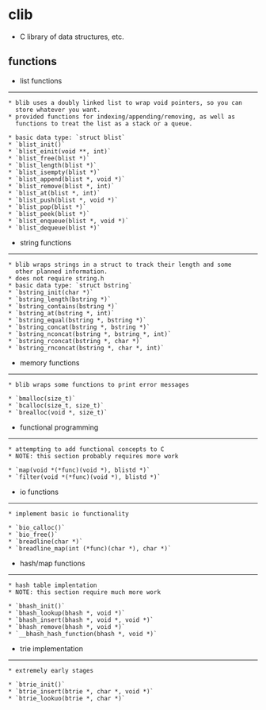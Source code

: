 
clib
====

* C library of data structures, etc.

functions
---------
* list functions
----------------

    * blib uses a doubly linked list to wrap void pointers, so you can
      store whatever you want.
    * provided functions for indexing/appending/removing, as well as
      functions to treat the list as a stack or a queue.

    * basic data type: `struct blist`
    * `blist_init()`
    * `blist_einit(void **, int)`
    * `blist_free(blist *)`
    * `blist_length(blist *)`
    * `blist_isempty(blist *)`
    * `blist_append(blist *, void *)`
    * `blist_remove(blist *, int)`
    * `blist_at(blist *, int)`
    * `blist_push(blist *, void *)`
    * `blist_pop(blist *)`
    * `blist_peek(blist *)`
    * `blist_enqueue(blist *, void *)`
    * `blist_dequeue(blist *)`

* string functions
------------------

    * blib wraps strings in a struct to track their length and some
      other planned information.
    * does not require string.h
    * basic data type: `struct bstring`
    * `bstring_init(char *)`
    * `bstring_length(bstring *)`
    * `bstring_contains(bstring *)`
    * `bstring_at(bstring *, int)`
    * `bstring_equal(bstring *, bstring *)`
    * `bstring_concat(bstring *, bstring *)`
    * `bstring_nconcat(bstring *, bstring *, int)`
    * `bstring_rconcat(bstring *, char *)`
    * `bstring_rnconcat(bstring *, char *, int)`

* memory functions
------------------

    * blib wraps some functions to print error messages

    * `bmalloc(size_t)`
    * `bcalloc(size_t, size_t)`
    * `brealloc(void *, size_t)`

* functional programming
------------------------

    * attempting to add functional concepts to C
    * NOTE: this section probably requires more work

    * `map(void *(*func)(void *), blistd *)`
    * `filter(void *(*func)(void *), blistd *)`

* io functions
--------------

    * implement basic io functionality

    * `bio_calloc()`
    * `bio_free()`
    * `breadline(char *)`
    * `breadline_map(int (*func)(char *), char *)`

* hash/map functions
---------------------

    * hash table implentation
    * NOTE: this section require much more work

    * `bhash_init()`
    * `bhash_lookup(bhash *, void *)`
    * `bhash_insert(bhash *, void *, void *)`
    * `bhash_remove(bhash *, void *)`
    * `__bhash_hash_function(bhash *, void *)`

* trie implementation
---------------------

    * extremely early stages

    * `btrie_init()`
    * `btrie_insert(btrie *, char *, void *)`
    * `btrie_lookuo(btrie *, char *)`

